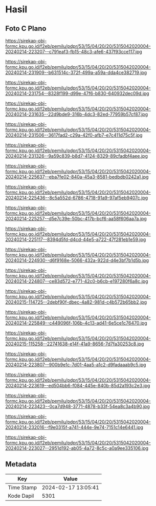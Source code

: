 # Hasil

## Foto C Plano

https://sirekap-obj-formc.kpu.go.id/f2eb/pemilu/pdpr/53/15/04/20/20/5315042020004-20240214-223207--c791eaf3-fb15-48c3-afe6-437f93cce117.jpg

https://sirekap-obj-formc.kpu.go.id/f2eb/pemilu/pdpr/53/15/04/20/20/5315042020004-20240214-231909--b631514c-372f-499a-a59a-dda4ce382719.jpg

https://sirekap-obj-formc.kpu.go.id/f2eb/pemilu/pdpr/53/15/04/20/20/5315042020004-20240214-231754--8328f199-d99e-47f6-b830-640932dec09d.jpg

https://sirekap-obj-formc.kpu.go.id/f2eb/pemilu/pdpr/53/15/04/20/20/5315042020004-20240214-231635--22d9bde9-316b-4dc3-82ed-77959b57cf87.jpg

https://sirekap-obj-formc.kpu.go.id/f2eb/pemilu/pdpr/53/15/04/20/20/5315042020004-20240214-231506--3617fad2-c29a-42f0-afb7-e7c411d75c5f.jpg

https://sirekap-obj-formc.kpu.go.id/f2eb/pemilu/pdpr/53/15/04/20/20/5315042020004-20240214-231326--9a59c839-b8d7-4124-8329-89cfadbf4aee.jpg

https://sirekap-obj-formc.kpu.go.id/f2eb/pemilu/pdpr/53/15/04/20/20/5315042020004-20240214-225637--eba7fe02-840a-45a3-8581-bedbdb0242a1.jpg

https://sirekap-obj-formc.kpu.go.id/f2eb/pemilu/pdpr/53/15/04/20/20/5315042020004-20240214-225436--8c5a552d-6786-4718-91a9-97af5eb9407c.jpg

https://sirekap-obj-formc.kpu.go.id/f2eb/pemilu/pdpr/53/15/04/20/20/5315042020004-20240214-225257--d5e7c39e-50bc-417b-bcf6-aa58f606aa7a.jpg

https://sirekap-obj-formc.kpu.go.id/f2eb/pemilu/pdpr/53/15/04/20/20/5315042020004-20240214-225117--8394d5fd-d4cd-44e5-a722-47f281eb1e59.jpg

https://sirekap-obj-formc.kpu.go.id/f2eb/pemilu/pdpr/53/15/04/20/20/5315042020004-20240214-224930--d6f9168e-5066-432a-922d-d4e3bf7b1d5b.jpg

https://sirekap-obj-formc.kpu.go.id/f2eb/pemilu/pdpr/53/15/04/20/20/5315042020004-20240214-224807--ce83d572-e771-42c0-b6cb-e197280f6a8c.jpg

https://sirekap-obj-formc.kpu.go.id/f2eb/pemilu/pdpr/53/15/04/20/20/5315042020004-20240215-114725--2debf90f-dbec-4a82-981d-c4b572b65bb2.jpg

https://sirekap-obj-formc.kpu.go.id/f2eb/pemilu/pdpr/53/15/04/20/20/5315042020004-20240214-225849--c449096f-106b-4c13-ad41-6e5ce1c76470.jpg

https://sirekap-obj-formc.kpu.go.id/f2eb/pemilu/pdpr/53/15/04/20/20/5315042020004-20240215-115258--22741638-e14f-41a9-8656-7d7fa30253c8.jpg

https://sirekap-obj-formc.kpu.go.id/f2eb/pemilu/pdpr/53/15/04/20/20/5315042020004-20240214-223807--900b9e1c-7d01-4aa5-a1c2-d9fadaaab9c5.jpg

https://sirekap-obj-formc.kpu.go.id/f2eb/pemilu/pdpr/53/15/04/20/20/5315042020004-20240214-223619--ed504bb6-f084-445e-840b-85d2a193c2e3.jpg

https://sirekap-obj-formc.kpu.go.id/f2eb/pemilu/pdpr/53/15/04/20/20/5315042020004-20240214-223423--0ca7d948-3771-4878-b33f-54ea8c3a4b90.jpg

https://sirekap-obj-formc.kpu.go.id/f2eb/pemilu/pdpr/53/15/04/20/20/5315042020004-20240214-232016--f9e0315f-a741-444e-9e74-7151c14e6441.jpg

https://sirekap-obj-formc.kpu.go.id/f2eb/pemilu/pdpr/53/15/04/20/20/5315042020004-20240214-223027--2951d192-ab05-4a72-8c5c-a0a9ee335106.jpg


## Metadata

| Key        | Value               |
| ---------- | ------------------- |
| Time Stamp | 2024-02-17 13:05:41 |
| Kode Dapil | 5301                |



